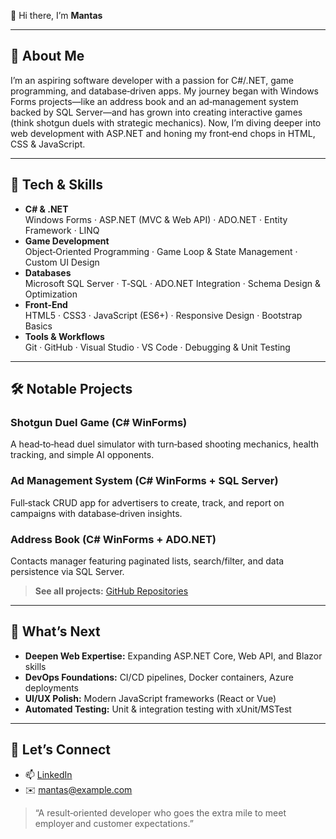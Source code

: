 👋 Hi there, I’m **Mantas**

---

## 📖 About Me
I’m an aspiring software developer with a passion for C#/.NET, game programming, and database‑driven apps. My journey began with Windows Forms projects—like an address book and an ad‑management system backed by SQL Server—and has grown into creating interactive games (think shotgun duels with strategic mechanics). Now, I’m diving deeper into web development with ASP.NET and honing my front‑end chops in HTML, CSS & JavaScript.

---

## 🚀 Tech & Skills

- **C# & .NET**  
  Windows Forms · ASP.NET (MVC & Web API) · ADO.NET · Entity Framework · LINQ  
- **Game Development**  
  Object‑Oriented Programming · Game Loop & State Management · Custom UI Design  
- **Databases**  
  Microsoft SQL Server · T‑SQL · ADO.NET Integration · Schema Design & Optimization  
- **Front‑End**  
  HTML5 · CSS3 · JavaScript (ES6+) · Responsive Design · Bootstrap Basics  
- **Tools & Workflows**  
  Git · GitHub · Visual Studio · VS Code · Debugging & Unit Testing  

---

## 🛠️ Notable Projects

### Shotgun Duel Game (C# WinForms)  
A head‑to‑head duel simulator with turn‑based shooting mechanics, health tracking, and simple AI opponents.

### Ad Management System (C# WinForms + SQL Server)  
Full‑stack CRUD app for advertisers to create, track, and report on campaigns with database‑driven insights.

### Address Book (C# WinForms + ADO.NET)  
Contacts manager featuring paginated lists, search/filter, and data persistence via SQL Server.

> **See all projects:** [GitHub Repositories](https://github.com/MantasTek?tab=repositories)

---

## 🎯 What’s Next
- **Deepen Web Expertise:** Expanding ASP.NET Core, Web API, and Blazor skills  
- **DevOps Foundations:** CI/CD pipelines, Docker containers, Azure deployments  
- **UI/UX Polish:** Modern JavaScript frameworks (React or Vue)  
- **Automated Testing:** Unit & integration testing with xUnit/MSTest  

---

## 🤝 Let’s Connect
- 📫 [LinkedIn](https://www.linkedin.com/in/mantas-petrovas-4260a4a7/)  
- ✉️ mantas@example.com  

> “A result‑oriented developer who goes the extra mile to meet employer and customer expectations.”



<!---
MantasTek/MantasTek is a ✨ special ✨ repository because its `README.md` (this file) appears on your GitHub profile.
You can click the Preview link to take a look at your changes.
--->
